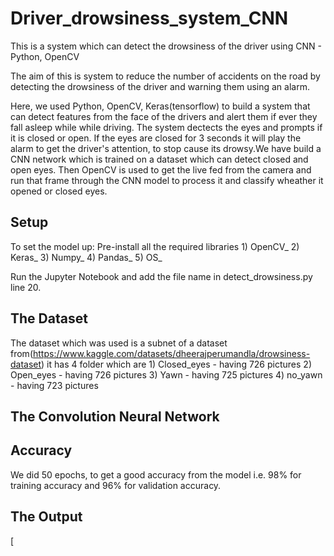 # Driver_drowsiness_system_CNN
This is a system which can detect the drowsiness of the driver using CNN - Python, OpenCV

The aim of this is system to reduce the number of accidents on the road by detecting the drowsiness of the driver and warning them using an alarm. 

Here, we used Python, OpenCV, Keras(tensorflow) to build a system that can detect features from the face of the drivers and alert them if ever they fall asleep while while driving. The system dectects the eyes and prompts if it is closed or open. If the eyes are closed for 3 seconds it will play the alarm to get the driver's attention, to stop cause its drowsy.We have build a CNN network which is trained on a dataset which can detect closed and open eyes. Then OpenCV is used to get the live fed from the camera and run that frame through the CNN model to process it and classify wheather it opened or closed eyes.

## Setup
To set the model up:
Pre-install all the required libraries 1) OpenCV_
                                       2) Keras_
                                       3) Numpy_
                                       4) Pandas_
                                       5) OS_
                                       
Run the Jupyter Notebook and add the file name in detect_drowsiness.py line 20.

## The Dataset
The dataset which was used is a subnet of a dataset from(https://www.kaggle.com/datasets/dheerajperumandla/drowsiness-dataset)
it has 4 folder which are 1) Closed_eyes - having 726 pictures
                          2) Open_eyes - having 726 pictures
                          3) Yawn - having 725 pictures
                          4) no_yawn - having 723 pictures

## The Convolution Neural Network

## Accuracy 
We did 50 epochs, to get a good accuracy from the model i.e. 98% for training accuracy and 96% for validation accuracy.

## The Output 

  [



